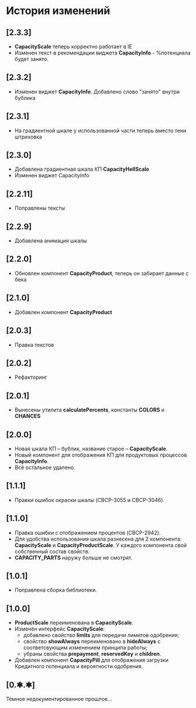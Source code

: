 # История изменений

## [2.3.3]
- **CapacityScale** теперь корректно работает в IE
- Изменен текст в рекомендации виджета **CapacityInfo** - %потенциала будет занято.

## [2.3.2]
- Изменен виджет **CapacityInfo**. Добавлено слово "занято" внутри бублика

## [2.3.1]
- На градиентной шкале у использованной части теперь вместо тени штриховка

## [2.3.0]
- Добавлена градиентная шкала КП **CapacityHellScale**
- Изменен виджет CapacityInfo

## [2.2.11]

- Поправлены тексты

## [2.2.9]

- Добавлена анимация шкалы

## [2.2.0]

- Обновлен компонент **CapacityProduct**, теперь он забирает данные с бека

## [2.1.0]

- Добавлен компонент **CapacityProduct**

## [2.0.3]

- Правка текстов

## [2.0.2]

- Рефакторинг

## [2.0.1]

- Вынесены утилита **calculatePercents**, константы **COLORS** и **CHANCES**

## [2.0.0]

- Новая шкала КП – бублик, название старое – **CapacityScale**.
- Новый компонент для отображения КП для продуктовых процессов **CapacityInfo**.
- Всё остальное удалено.

## [1.1.1]

- Правки ошибок окраски шкалы (CBCP-3055 и CBCP-3046).

## [1.1.0]

- Правка ошибки с отображением процентов (CBCP-2942).
- Для удобства использования шкала разнесена для 2 компонента: **CapacityScale** и **CapacityProductScale**. 
У каждого компонента свой собственный состав свойств. 
- **CAPACITY_PARTS** наружу больше не смотрят. 

## [1.0.1]

- Поправлена сборка библиотеки.

## [1.0.0]

- **ProductScale** переименована в **CapacityScale**.
- Изменён интерфейс **CapacityScale**:
    - добавлено свойство **limits** для передачи лимитов одобрения;
    - свойство **showAlways** переименовано в **hideAlways** с соответсвующим изменением принципа работы;
    - убраны свойства **prepayment**, **reservedKey** и **children**.
- Добавлен компонент **CapacityPill** для отображения загрузки Кредитного потенциала и вероятности одобрения.

## [0.✱.✱]

Тёмное недокументированное прошлое...
